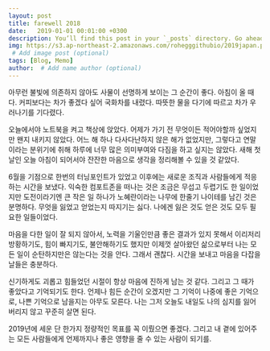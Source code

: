 ```yaml
---
layout: post
title: farewell 2018
date:   2019-01-01 00:01:00 +0300
description: You’ll find this post in your `_posts` directory. Go ahead and edit it and re-build the site to see your changes. # Add post description (optional)
img: https://s3.ap-northeast-2.amazonaws.com/rohegggithubio/2019japan.png
 # Add image post (optional)
tags: [Blog, Memo]
author:  # Add name author (optional)
---
```

아무런 불빛에 의존하지 않아도 사물이 선명하게 보이는 그 순간이 좋다. 아침이 올 때다. 
커피보다는 차가 좋겠다 싶어 국화차를 내렸다. 따뜻한 물을 다기에 따르고 차가 우러나기를 기다렸다. 

오늘에서야 노트북을 켜고 책상에 앉았다. 어제가 가기 전 무엇이든 적어야할까 싶었지만 왠지 내키지 않았다. 어느 해 하나 다사다난하지 않은 해가 없었지만, 그렇다고 연말이라는 분위기에 취해 하루에 너무 많은 의미부여와 다짐을 하고 싶지는 않았다. 새해 첫날인 오늘 아침이 되어서야 잔잔한 마음으로 생각을 정리해볼 수 있을 것 같았다.

6월을 기점으로 한번의 터닝포인트가 있었고 이후에는 새로운 조직과 사람들에게 적응하는 시간을 보냈다. 익숙한 컴포트존을 떠나는 것은 조금은 무섭고 두렵기도 한 일이었지만 도전이라기엔 큰 작은 일 하나가 노혜란이라는 나무에 한줄기 나이테를 남긴 것은 분명하다. 무엇을 잃었고 얻었는지 따지기는 싫다. 나에겐 잃은 것도 얻은 것도 모두 필요한 일들이었다. 

마음을 다한 일이 잘 되지 않아서, 노력을 기울인만큼 좋은 결과가 있지 못해서 이리저리 방황하기도, 힘이 빠지기도, 불안해하기도 했지만 이제껏 살아왔던 삶으로부터 나는 모든 일이 순탄하지만은 않는다는 것을 안다. 그래서 괜찮다. 시간을 보내고 마음을 다잡을 날들은 충분하다.

신기하게도 괴롭고 힘들었던 시절이 항상 마음에 진하게 남는 것 같다. 그리고 그 때가 좋았다고 기억되기도 한다. 언제나 힘든 순간이 오겠지만 그 기억이 나중에 좋은 기억으로, 나쁜 기억으로 남을지는 아무도 모른다. 나는 그저 오늘도 내일도 나의 심지를 잃어버리지 않고 꾸준히 살면 된다.

2019년에 세운 단 한가지 정량적인 목표를 꼭 이뤘으면 좋겠다. 그리고 내 곁에 있어주는 모든 사람들에게 언제까지나 좋은 영향을 줄 수 있는 사람이 되기를. 








